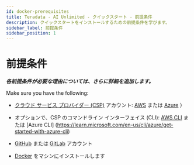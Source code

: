 ```yaml
---
id: docker-prerequisites
title: Teradata - AI Unlimited - クイックスタート - 前提条件
description: クイックスタートをインストールするための前提条件を学びます。
sidebar_label: 前提条件
sidebar_position: 1
---
```


# 前提条件

***各前提条件が必要な理由については、さらに詳細を追加します。***

Make sure you have the following: 

- [クラウド サービス プロバイダー (CSP)](../../../glossary.md#glo-csp) アカウント: [AWS](https://aws.amazon.com) または [Azure](https://azure.microsoft.com) ）

- オプションで、CSP のコマンドライン インターフェイス (CLI): [AWS CLI](https://docs.aws.amazon.com/cli/latest/userguide/cli-chap-getting-started.html) または [Azure CLI] (https://learn.microsoft.com/en-us/cli/azure/get-started-with-azure-cli)

- [GitHub](https://github.com) または [GitLab](https://gitlab.com) アカウント

- [Docker](https://www.docker.com/get-started/) をマシンにインストールします
